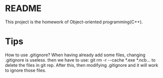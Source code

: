 README
=====

This project is the homework of Object-oriented programming(C++).



Tips
==========
How to use .gitignore?
When having already add some files, changing .gitignore is useless.
then we have to use:
    git rm -r --cache *.exe *.ncb...
to delete the files in git rep.
After this, then modifying .gitignore and it will work to ignore those files.
